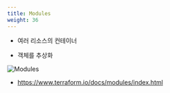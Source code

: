 ```yaml
---
title: Modules
weight: 36
---
```


* 여러 리소스의 컨테이너

* 객체를 추상화

![Modules](../../terraform/images/modules.png)

* https://www.terraform.io/docs/modules/index.html
